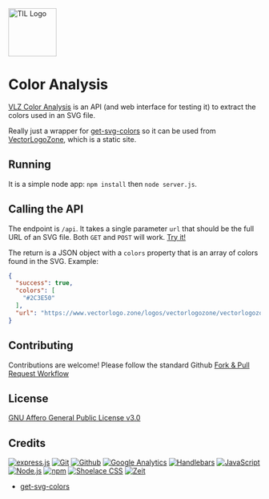 <img alt="TIL Logo" src="https://color.vectorlogo.zone/favicon.svg" height="96" >

# Color Analysis

[VLZ Color Analysis](https://color.vectorlogo.zone/) is an API (and web interface for testing it) to extract the colors used in an SVG file.

Really just a wrapper for [get-svg-colors](https://github.com/zeke/get-svg-colors) so it can be used from [VectorLogoZone](https://www.vectorlogo.zone/), which is a static site.

## Running

It is a simple node app: `npm install` then `node server.js`.

## Calling the API

The endpoint is `/api`.  It takes a single parameter `url` that should be the full URL of an SVG file.  Both `GET` and `POST` will work.
[Try it!](https://color.vectorlogo.zone/api?url=https://www.vectorlogo.zone/logos/vectorlogozone/vectorlogozone-ar21.svg)

The return is a JSON object with a `colors` property that is an array of colors found in the SVG.  Example:
```json
{
  "success": true,
  "colors": [
    "#2C3E50"
  ],
  "url": "https://www.vectorlogo.zone/logos/vectorlogozone/vectorlogozone-ar21.svg"
}
```



## Contributing

Contributions are welcome!  Please follow the standard Github [Fork & Pull Request Workflow](https://gist.github.com/Chaser324/ce0505fbed06b947d962)

## License

[GNU Affero General Public License v3.0](LICENSE.txt)

## Credits

[![express.js](https://www.vectorlogo.zone/logos/expressjs/expressjs-ar21.svg)](https://expressjs.com/ "Web Framework")
[![Git](https://www.vectorlogo.zone/logos/git-scm/git-scm-ar21.svg)](https://git-scm.com/ "Version control")
[![Github](https://www.vectorlogo.zone/logos/github/github-ar21.svg)](https://github.com/ "Code hosting")
[![Google Analytics](https://www.vectorlogo.zone/logos/google_analytics/google_analytics-ar21.svg)](https://www.google.com/analytics "Traffic Measurement")
[![Handlebars](https://www.vectorlogo.zone/logos/handlebarsjs/handlebarsjs-ar21.svg)](http://handlebarsjs.com/ "Templating")
[![JavaScript](https://www.vectorlogo.zone/logos/javascript/javascript-ar21.svg)](https://developer.mozilla.org/en-US/docs/Web/JavaScript "Programming Language")
[![Node.js](https://www.vectorlogo.zone/logos/nodejs/nodejs-ar21.svg)](https://nodejs.org/ "Application Server")
[![npm](https://www.vectorlogo.zone/logos/npmjs/npmjs-ar21.svg)](https://www.npmjs.com/ "JS Package Management")
[![Shoelace CSS](https://www.vectorlogo.zone/logos/shoelacestyle/shoelacestyle-ar21.svg)](https://shoelace.style/ "CSS")
[![Zeit](https://www.vectorlogo.zone/logos/zeit/zeit-ar21.svg)](https://www.zeit.co/ "Hosting")

* [get-svg-colors](https://github.com/zeke/get-svg-colors)


